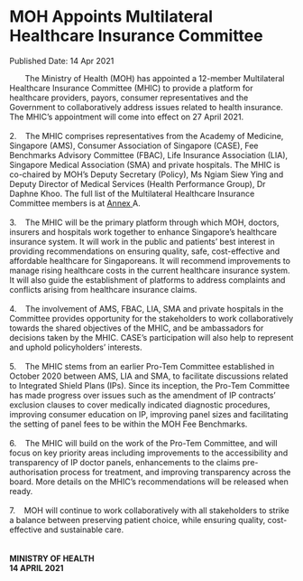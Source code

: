 <html>
    <meta http-equiv="Content-Type" content="text/html; charset=utf-8"/>
    <meta charset="utf-8"/>
    <title>MOH Appoints Multilateral Healthcare Insurance Committee</title>
    <body><h1>MOH Appoints Multilateral Healthcare Insurance Committee</h1>
    <p>Published Date: 14 Apr 2021</p> &nbsp; &nbsp; &nbsp; &nbsp;The Ministry of Health (MOH) has appointed a 12-member Multilateral Healthcare Insurance Committee (MHIC) to provide a platform for healthcare providers, payors, consumer representatives and the Government to collaboratively address issues related to health insurance. The MHIC’s appointment will come into effect on 27 April 2021.<br><br>2.&nbsp; &nbsp; The MHIC comprises representatives from the Academy of Medicine, Singapore (AMS), Consumer Association of Singapore (CASE), Fee Benchmarks Advisory Committee (FBAC), Life Insurance Association (LIA), Singapore Medical Association (SMA) and private hospitals. The MHIC is co-chaired by MOH’s Deputy Secretary (Policy), Ms Ngiam Siew Ying and Deputy Director of Medical Services (Health Performance Group), Dr Daphne Khoo. The full list of the Multilateral Healthcare Insurance Committee members is at <a href="/docs/librariesprovider5/default-document-library/moh-appoints-multilateral-healthcare-insurance-committee---annex.pdf?sfvrsn=fd436899_2">Annex</a><a href="/docs/librariesprovider5/default-document-library/moh-appoints-multilateral-healthcare-insurance-committee---annex.pdf?sfvrsn=fd436899_2" title="Annex A"> </a>A.<br><br>3.&nbsp; &nbsp; The MHIC will be the primary platform through which MOH, doctors, insurers and hospitals work together to enhance Singapore’s healthcare insurance system. It will work in the public and patients’ best interest in providing recommendations on ensuring quality, safe, cost-effective and affordable healthcare for Singaporeans. It will recommend improvements to manage rising healthcare costs in the current healthcare insurance system. It will also guide the establishment of platforms to address complaints and conflicts arising from healthcare insurance claims.<br><br>4.&nbsp; &nbsp; The involvement of AMS, FBAC, LIA, SMA and private hospitals in the Committee provides opportunity for the stakeholders to work collaboratively towards the shared objectives of the MHIC, and be ambassadors for decisions taken by the MHIC. CASE’s participation will also help to represent and uphold policyholders’ interests.<br><br>5.&nbsp; &nbsp; The MHIC stems from an earlier Pro-Tem Committee established in October 2020 between AMS, LIA and SMA, to facilitate discussions related to Integrated Shield Plans (IPs). Since its inception, the Pro-Tem Committee has made progress over issues such as the amendment of IP contracts’ exclusion clauses to cover medically indicated diagnostic procedures, improving consumer education on IP, improving panel sizes and facilitating the setting of panel fees to be within the MOH Fee Benchmarks.<br><br>6.&nbsp; &nbsp; The MHIC will build on the work of the Pro-Tem Committee, and will focus on key priority areas including improvements to the accessibility and transparency of IP doctor panels, enhancements to the claims pre-authorisation process for treatment, and improving transparency across the board. More details on the MHIC’s recommendations will be released when ready.<br><br>7.&nbsp; &nbsp; MOH will continue to work collaboratively with all stakeholders to strike a balance between preserving patient choice, while ensuring quality, cost-effective and sustainable care.<br><br><br><strong>MINISTRY OF HEALTH&nbsp;<br>14 APRIL 2021</strong><br><div><br></div></body>
</html>